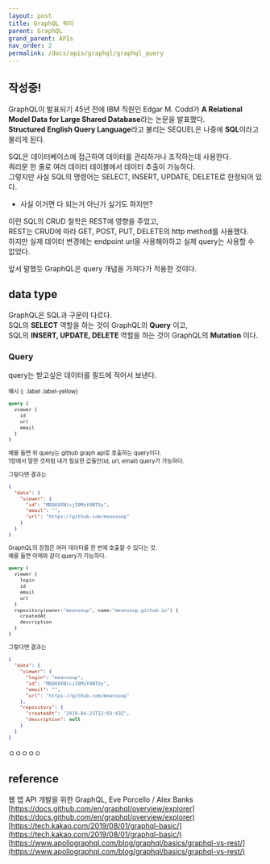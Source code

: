 ```yaml
---
layout: post
title: GraphQL 쿼리
parent: GraphQL
grand_parent: APIs
nav_order: 2
permalink: /docs/apis/graphql/graphql_query
---
```


## 작성중!



GraphQL이 발표되기 45년 전에 IBM 직원인 Edgar M. Codd가 **A Relational Model Data for Large Shared Database**라는 논문을 발표했다.  
**Structured English Query Language**라고 불리는 SEQUEL은 나중에 **SQL**이라고 불리게 된다.  

SQL은 데이터베이스에 접근하여 데이터를 관리하거나 조작하는데 사용한다.  
쿼리문 한 줄로 여러 데이터 테이블에서 데이터 추출이 가능하다.  
그렇지만 사실 SQL의 명령어는 SELECT, INSERT, UPDATE, DELETE로 한정되어 있다.  
- 사실 이거면 다 되는거 아닌가 싶기도 하지만?

이런 SQL의 CRUD 철학은 REST에 영향을 주었고,  
REST는 CRUD에 따라 GET, POST, PUT, DELETE의 http method를 사용했다.  
하지만 실제 데이터 변경에는 endpoint url을 사용해야하고 실제 query는 사용할 수 없었다.  

앞서 말했듯 GraphQL은 query 개념을 가져다가 적용한 것이다.

## data type

GraphQL은 SQL과 구문이 다르다.  
SQL의 **SELECT** 역할을 하는 것이 GraphQL의 **Query** 이고,  
SQL의 **INSERT, UPDATE, DELETE** 역할을 하는 것이 GraphQL의 **Mutation** 이다.  

### Query

query는 받고싶은 데이터를 필드에 적어서 보낸다.  

<div class="code-example" markdown="1" style="font-size: 0.8em">
예시
{: .label .label-yellow}  

```graphql
query {
  viewer {
    id
    url
    email
  }
}
```

예를 들면 위 query는 github graph api로 호출하는 query이다.  
1장에서 말한 것처럼 내가 필요한 값들만(id, url, email) query가 가능하다.  

그렇다면 결과는
```json
{
  "data": {
    "viewer": {
      "id": "MDQ6VXNlcjI0MzY4NTUy",
      "email": "",
      "url": "https://github.com/meansoup"
    }
  }
}
```

GraphQL의 장점은 여러 데이터를 한 번에 호출할 수 있다는 것.  
예를 들면 아래와 같이 query가 가능하다.  

```graphql
query { 
  viewer { 
    login
    id
    email
    url
  }
  repository(owner:"meansoup", name:"meansoup.github.io") {
    createdAt
    description
  }
}
```

그렇다면 결과는
```json
{
  "data": {
    "viewer": {
      "login": "meansoup",
      "id": "MDQ6VXNlcjI0MzY4NTUy",
      "email": "",
      "url": "https://github.com/meansoup"
    },
    "repository": {
      "createdAt": "2019-04-23T12:03:43Z",
      "description": null
    }
  }
}
```


</div>




ㅇㅇㅇㅇㅇ






<!-- 



query {
  viewer {
    id
    email
    following(first:2) {
      edges {
        node {
          id
          email
        }
      }
    }
    followers(first:2) {
      edges {
        node {
          id
          email
        }
      }
    }
  }
} -->



## reference

웹 앱 API 개발을 위한 GraphQL, Eve Porcello / Alex Banks  
[https://docs.github.com/en/graphql/overview/explorer](https://docs.github.com/en/graphql/overview/explorer)
[https://tech.kakao.com/2019/08/01/graphql-basic/](https://tech.kakao.com/2019/08/01/graphql-basic/)  
[https://www.apollographql.com/blog/graphql/basics/graphql-vs-rest/](https://www.apollographql.com/blog/graphql/basics/graphql-vs-rest/)  